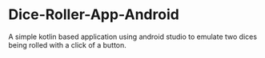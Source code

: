 # Dice-Roller-App-Android
A simple kotlin based application using android studio to emulate two dices being rolled with a click of a button. 
